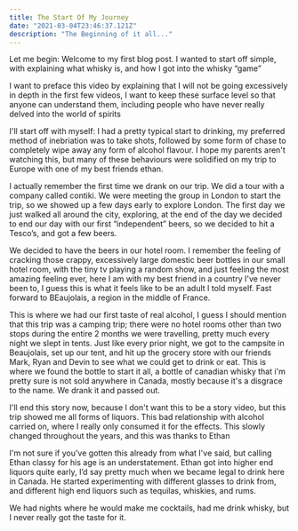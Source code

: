 ```yaml
---
title: The Start Of My Journey
date: "2021-03-04T23:46:37.121Z"
description: "The Beginning of it all..."
---
```


Let me begin: Welcome to my first blog post. I wanted to start off simple, with explaining what whisky is, and how I got into the whisky “game”

I want to preface this video by explaining that I will not be going excessively in depth in the first few videos, I want to keep these surface level so that anyone can understand them, including people who have never really delved into the world of spirits

I'll start off with myself: I had a pretty typical start to drinking, my preferred method of inebriation was to take shots, followed by some form of chase to completely wipe away any form of alcohol flavour. I hope my parents aren't watching this, but many of these behaviours were solidified on my trip to Europe with one of my best friends ethan.  

I actually remember the first time we drank on our trip. We did a tour with a company called contiki. We were meeting the group in London to start the trip, so we showed up a few days early to explore London. The first day we just walked all around the city, exploring, at the end of the day we decided to end our day with our first “independent” beers, so we decided to hit a Tesco’s, and got a few beers. 

We decided to have the beers in our hotel room. I remember the feeling of cracking those crappy, excessively large domestic beer bottles in our small hotel room, with the tiny tv playing a random show, and just feeling the most amazing feeling ever, here I am with my best friend in a country I've never been to, I guess this is what it feels like to be an adult I told myself. Fast forward to BEaujolais, a region in the middle of France. 

This is where we had our first taste of real alcohol, I guess I should mention that this trip was a camping trip; there were no hotel rooms other than two stops during the entire 2 months we were travelling, pretty much every night we slept in tents. Just like every prior night, we got to the campsite in Beaujolais, set up our tent, and hit up the grocery store with our friends Mark, Ryan and Devin to see what we could get to drink or eat. This is where we found the bottle to start it all, a bottle of canadian whisky that i'm pretty sure is not sold anywhere in Canada, mostly because it's a disgrace to the name. We drank it and passed out. 

I'll end this story now, because I don't want this to be a story video, but this trip showed me all forms of liquors. This bad relationship with alcohol carried on, where I really only consumed it for the effects. This slowly changed throughout  the years, and this was thanks to Ethan

I'm not sure if you've gotten this already from what I've said, but calling Ethan classy for his age is an understatement. Ethan got into higher end liquors quite early, I’d say pretty much when we became legal to drink here in Canada. He started experimenting with different glasses to drink from, and different high end liquors such as tequilas, whiskies, and rums. 

We had nights where he would make me cocktails, had me drink whisky, but I never really got the taste for it. 

